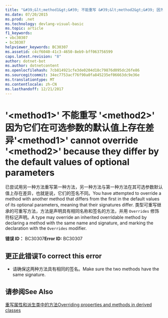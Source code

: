 ```yaml
---
title: "&#39;&lt;method1&gt;&#39; 不能重写 &#39;&lt;method2&gt;&#39; 因为它们在可选参数的默认值上存在差异"
ms.date: 07/20/2015
ms.prod: .net
ms.technology: devlang-visual-basic
ms.topic: article
f1_keywords:
- vbc30307
- bc30307
helpviewer_keywords: BC30307
ms.assetid: c4cf6040-41c3-4650-8eb9-bff063756599
caps.latest.revision: "8"
author: dotnet-bot
ms.author: dotnetcontent
ms.openlocfilehash: 7cb814921cfe3de0204d18c79876d095dc26fe86
ms.sourcegitcommit: 34ec7753acf76f90a0fa845235ef06663dc9e36e
ms.translationtype: MT
ms.contentlocale: zh-CN
ms.lasthandoff: 12/21/2017
---
```

# <a name="39ltmethod1gt39-cannot-override-39ltmethod2gt39-because-they-differ-by-the-default-values-of-optional-parameters"></a><span data-ttu-id="cdada-102">&#39;&lt;method1&gt;&#39; 不能重写 &#39;&lt;method2&gt;&#39; 因为它们在可选参数的默认值上存在差异</span><span class="sxs-lookup"><span data-stu-id="cdada-102">&#39;&lt;method1&gt;&#39; cannot override &#39;&lt;method2&gt;&#39; because they differ by the default values of optional parameters</span></span>
<span data-ttu-id="cdada-103">已尝试用另一种方法重写第一种方法，另一种方法与第一种方法在其可选参数默认值上存在差异，也就是说，它们的签名不同。</span><span class="sxs-lookup"><span data-stu-id="cdada-103">You have attempted to override a method with another method that differs from the first in the default values of its optional parameters, meaning that their signatures differ.</span></span> <span data-ttu-id="cdada-104">类型可重写继承的可重写方法，方法是声明具有相同名称和签名的方法，并用 `Overrides` 修饰符标记声明。</span><span class="sxs-lookup"><span data-stu-id="cdada-104">A type may override an inherited overridable method by declaring a method with the same name and signature, and marking the declaration with the `Overrides` modifier.</span></span>  
  
 <span data-ttu-id="cdada-105">**错误 ID：** BC30307</span><span class="sxs-lookup"><span data-stu-id="cdada-105">**Error ID:** BC30307</span></span>  
  
## <a name="to-correct-this-error"></a><span data-ttu-id="cdada-106">更正此错误</span><span class="sxs-lookup"><span data-stu-id="cdada-106">To correct this error</span></span>  
  
-   <span data-ttu-id="cdada-107">请确保这两种方法具有相同的签名。</span><span class="sxs-lookup"><span data-stu-id="cdada-107">Make sure the two methods have the same signature.</span></span>  
  
## <a name="see-also"></a><span data-ttu-id="cdada-108">请参阅</span><span class="sxs-lookup"><span data-stu-id="cdada-108">See Also</span></span>  
 [<span data-ttu-id="cdada-109">重写属性和派生类中的方法</span><span class="sxs-lookup"><span data-stu-id="cdada-109">Overriding properties and methods in derived classes</span></span>](~/docs/visual-basic/programming-guide/language-features/objects-and-classes/inheritance-basics.md#overriding-properties-and-methods-in-derived-classes)  
 
